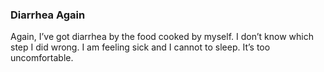 ### Diarrhea Again
Again, I’ve got diarrhea by the food cooked by myself. I don’t know which step I did wrong. I am feeling sick and I cannot to sleep. It’s too uncomfortable.
